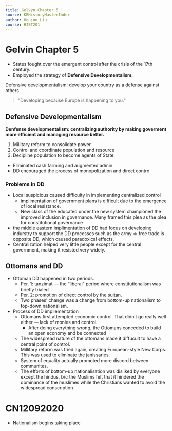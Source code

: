 ```yaml
---
title: Gelvyn Chapter 5
source: KBHistoryMasterIndex
author: Houjun Liu
course: HIST201
---
```


# Gelvin Chapter 5
* States fought over the emergent control after the crisis of the 17th century.
* Employed the strategy of **Defensive Developmentalism.**

Defensive developmentalism: develop your country as a defense against others

> "Developing because Europe is happening to you."

## Defensive Developmentalism
**Denfense developmentalism: centralizing authority by making goverment more efficient and managing resource better.**

1) Millitary reform to consolidate power.
2) Control and coordinate population and resource
3) Decipline population to become agents of State.

* Eliminated cash farming and augmented admin.
* DD encouraged the process of monopolization and direct contro

### Problems in DD
* Local suspicious caused difficulty in implementing centralized control
	 * implimentation of government plans is difficult due to the emergence of local resistance.
	* New class of the educated under the new system championed the improved inclusion in governance. Many framed this plea as the plea for constitutional governance
* the middle eastern implimentation of DD had focus on developing indurstry to support the DD processes such as the army => free trade is opposite DD, which caused paradoxical effects.
* Centralization helped very little people except for the central government, making it resisted very widely.


## Ottomans and DD
* Ottoman DD happened in two periods.
	*  Per. 1: tanzimat — the “liberal” period where constitutionalism was briefly trialed
	* Per. 2: promotion of direct control by the sultan.
	* Two phases’ change was a change from bottom-up nationalism to top-down nationalism.
* Process of DD impliementation
	* Ottomans first attempted economic control. That didn’t go really well either — lack of monies and control.
		* After doing everything wrong, the Ottomans conceded to build an open economy and be connected
	* The widespread nature of the ottomans made it diffucult to have a central point of control.
	* Millitary reform was tried again, creating European-style New Corps. This was used to eliminate the janissaries.
	* System of equality actually promoted more discord between communites.
	* The efforts of bottom-up nationalisation was disliked by everyone except the hindus, b/c the Muslims felt that it hindered the dominance of the muslimes while the Christians wanted to avoid the widespread conscription


# CN12092020

- Nationalism begins taking place


